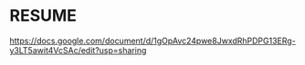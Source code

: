# RESUME
https://docs.google.com/document/d/1gOpAvc24pwe8JwxdRhPDPG13ERg-y3LT5awit4VcSAc/edit?usp=sharing
